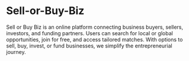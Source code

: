 # Sell-or-Buy-Biz
Sell or Buy Biz is an online platform connecting business buyers, sellers, investors, and funding partners. Users can search for local or global opportunities, join for free, and access tailored matches. With options to sell, buy, invest, or fund businesses, we simplify the entrepreneurial journey.
